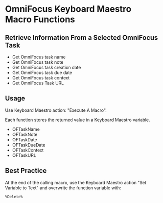 # OmniFocus Keyboard Maestro Macro Functions

##  Retrieve Information From a Selected OmniFocus Task

- Get OmniFocus task name
- Get OmniFocus task note
- Get OmniFocus task creation date
- Get OmniFocus task due date
- Get OmniFocus task context
- Get OmniFocus Task URL

## Usage ##

Use Keyboard Maestro action: "Execute A Macro".  
  
Each function stores the returned value in a Keyboard Maestro variable.

- OFTaskName
- OFTaskNote
- OFTaskDate
- OFTaskDueDate
- OFTaskContext
- OFTaskURL

## Best Practice ##

At the end of the calling macro, use the Keyboard Maestro action "Set Variable to Text" and overwrite  the function variable with:

	%Delete%

